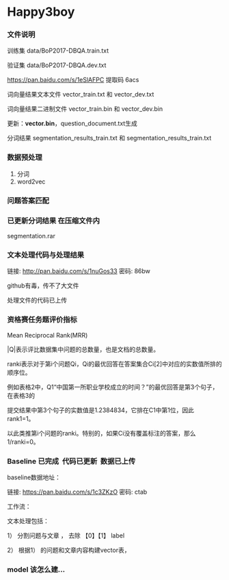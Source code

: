 
# Happy3boy

### 文件说明

训练集 data/BoP2017-DBQA.train.txt

验证集 data/BoP2017-DBQA.dev.txt

https://pan.baidu.com/s/1eSlAFPC 提取码 6acs

词向量结果文本文件 vector_train.txt 和 vector_dev.txt

词向量结果二进制文件 vector_train.bin 和 vector_dev.bin

更新：**vector.bin**，question_document.txt生成

分词结果 segmentation_results_train.txt 和 segmentation_results_train.txt

### 数据预处理

1. 分词
2. word2vec

### 问题答案匹配

### 已更新分词结果 在压缩文件内
segmentation.rar

### 文本处理代码与处理结果
链接: http://pan.baidu.com/s/1nuGos33 密码: 86bw

github有毒，传不了大文件

处理文件的代码已上传


### 资格赛任务题评价指标

Mean Reciprocal Rank(MRR)
 
|Q|表示评比数据集中问题的总数量，也是文档的总数量。

ranki表示对于第i个问题Qi，Qi的最优回答在答案集合Ci[2]中对应的实数值所排的顺序位。

例如表格2中，Q1“中国第一所职业学校成立的时间？”的最优回答是第3个句子，在表格3的

提交结果中第3个句子的实数值是1.2384834，它排在C1中第1位，因此 rank1=1。

以此类推第i个问题的ranki。特别的，如果Ci没有覆盖标注的答案，那么1/ranki=0。

### Baseline 已完成  代码已更新  数据已上传

baseline数据地址：

链接: https://pan.baidu.com/s/1c3ZKzO 密码: ctab

工作流：

文本处理包括：

1） 分割问题与文章 ， 去除 【0】【1】 label

2） 根据1） 的问题和文章内容构建vector表， 

### model 该怎么建...

